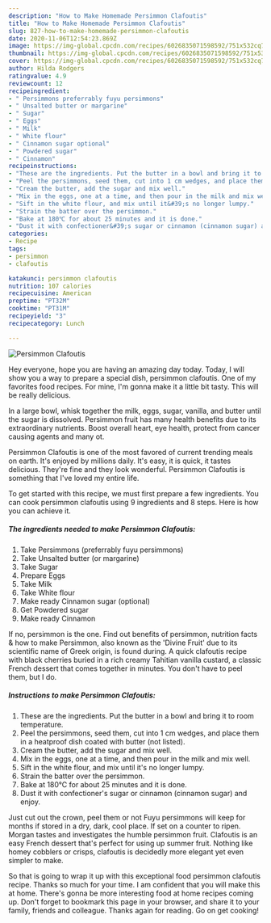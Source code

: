 ```yaml
---
description: "How to Make Homemade Persimmon Clafoutis"
title: "How to Make Homemade Persimmon Clafoutis"
slug: 827-how-to-make-homemade-persimmon-clafoutis
date: 2020-11-06T12:54:23.869Z
image: https://img-global.cpcdn.com/recipes/6026835071598592/751x532cq70/persimmon-clafoutis-recipe-main-photo.jpg
thumbnail: https://img-global.cpcdn.com/recipes/6026835071598592/751x532cq70/persimmon-clafoutis-recipe-main-photo.jpg
cover: https://img-global.cpcdn.com/recipes/6026835071598592/751x532cq70/persimmon-clafoutis-recipe-main-photo.jpg
author: Hilda Rodgers
ratingvalue: 4.9
reviewcount: 12
recipeingredient:
- " Persimmons preferrably fuyu persimmons"
- " Unsalted butter or margarine"
- " Sugar"
- " Eggs"
- " Milk"
- " White flour"
- " Cinnamon sugar optional"
- " Powdered sugar"
- " Cinnamon"
recipeinstructions:
- "These are the ingredients. Put the butter in a bowl and bring it to room temperature."
- "Peel the persimmons, seed them, cut into 1 cm wedges, and place them in a heatproof dish coated with butter (not listed)."
- "Cream the butter, add the sugar and mix well."
- "Mix in the eggs, one at a time, and then pour in the milk and mix well."
- "Sift in the white flour, and mix until it&#39;s no longer lumpy."
- "Strain the batter over the persimmon."
- "Bake at 180℃ for about 25 minutes and it is done."
- "Dust it with confectioner&#39;s sugar or cinnamon (cinnamon sugar) and enjoy."
categories:
- Recipe
tags:
- persimmon
- clafoutis

katakunci: persimmon clafoutis 
nutrition: 107 calories
recipecuisine: American
preptime: "PT32M"
cooktime: "PT31M"
recipeyield: "3"
recipecategory: Lunch

---
```



![Persimmon Clafoutis](https://img-global.cpcdn.com/recipes/6026835071598592/751x532cq70/persimmon-clafoutis-recipe-main-photo.jpg)

Hey everyone, hope you are having an amazing day today. Today, I will show you a way to prepare a special dish, persimmon clafoutis. One of my favorites food recipes. For mine, I'm gonna make it a little bit tasty. This will be really delicious.

In a large bowl, whisk together the milk, eggs, sugar, vanilla, and butter until the sugar is dissolved. Persimmon fruit has many health benefits due to its extraordinary nutrients. Boost overall heart, eye health, protect from cancer causing agents and many ot.

Persimmon Clafoutis is one of the most favored of current trending meals on earth. It's enjoyed by millions daily. It's easy, it is quick, it tastes delicious. They're fine and they look wonderful. Persimmon Clafoutis is something that I've loved my entire life.


To get started with this recipe, we must first prepare a few ingredients. You can cook persimmon clafoutis using 9 ingredients and 8 steps. Here is how you can achieve it.

<!--inarticleads1-->

##### The ingredients needed to make Persimmon Clafoutis:

1. Take  Persimmons (preferrably fuyu persimmons)
1. Take  Unsalted butter (or margarine)
1. Take  Sugar
1. Prepare  Eggs
1. Take  Milk
1. Take  White flour
1. Make ready  Cinnamon sugar (optional)
1. Get  Powdered sugar
1. Make ready  Cinnamon


If no, persimmon is the one. Find out benefits of persimmon, nutrition facts &amp; how to make Persimmon, also known as the &#39;Divine Fruit&#39; due to its scientific name of Greek origin, is found during. A quick clafoutis recipe with black cherries buried in a rich creamy Tahitian vanilla custard, a classic French dessert that comes together in minutes. You don&#39;t have to peel them, but I do. 

<!--inarticleads2-->

##### Instructions to make Persimmon Clafoutis:

1. These are the ingredients. Put the butter in a bowl and bring it to room temperature.
1. Peel the persimmons, seed them, cut into 1 cm wedges, and place them in a heatproof dish coated with butter (not listed).
1. Cream the butter, add the sugar and mix well.
1. Mix in the eggs, one at a time, and then pour in the milk and mix well.
1. Sift in the white flour, and mix until it&#39;s no longer lumpy.
1. Strain the batter over the persimmon.
1. Bake at 180℃ for about 25 minutes and it is done.
1. Dust it with confectioner&#39;s sugar or cinnamon (cinnamon sugar) and enjoy.


Just cut out the crown, peel them or not Fuyu persimmons will keep for months if stored in a dry, dark, cool place. If set on a counter to ripen. Morgan tastes and investigates the humble persimmon fruit. Clafoutis is an easy French dessert that&#39;s perfect for using up summer fruit. Nothing like homey cobblers or crisps, clafoutis is decidedly more elegant yet even simpler to make. 

So that is going to wrap it up with this exceptional food persimmon clafoutis recipe. Thanks so much for your time. I am confident that you will make this at home. There's gonna be more interesting food at home recipes coming up. Don't forget to bookmark this page in your browser, and share it to your family, friends and colleague. Thanks again for reading. Go on get cooking!
